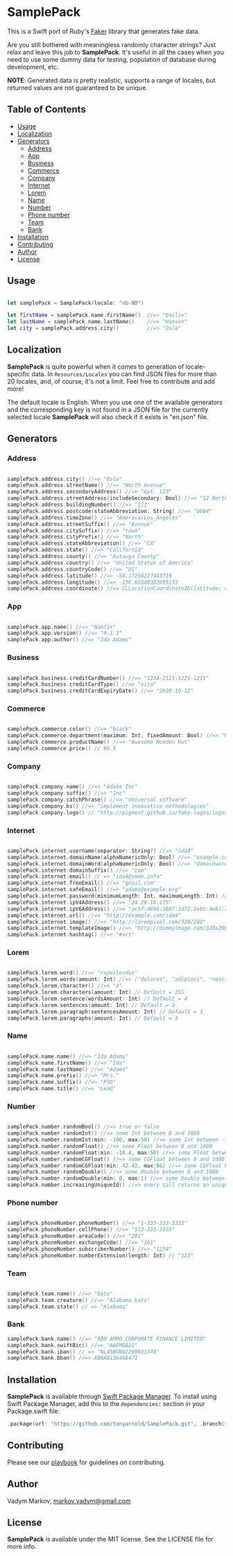 # SamplePack

This is a Swift port of Ruby's [Faker](https://github.com/stympy/samplePack) library that generates fake data.

Are you still bothered with meaningless randomly character strings? Just relax and leave this job to **SamplePack**. It's useful in all the cases when you need to use some dummy data for testing, population of database during development, etc.

**NOTE**: Generated data is pretty realistic, supports a range of locales, but returned values are not guaranteed to be unique.

## Table of Contents

* [Usage](#usage)
* [Localization](#localization)
* [Generators](#generators)
  * [Address](#address)
  * [App](#app)
  * [Business](#business)
  * [Commerce](#commerce)
  * [Company](#company)
  * [Internet](#internet)
  * [Lorem](#lorem)
  * [Name](#name)
  * [Number](#number)
  * [Phone number](#phone-number)
  * [Team](#team)
  * [Bank](#bank)
* [Installation](#installation)
* [Contributing](#contributing)
* [Author](#author)
* [License](#license)

## Usage

```swift

let samplePack = SamplePack(locale: "nb-NO")

let firstName = samplePack.name.firstName()  //=> "Emilie"
let lastName = samplePack.name.lastName()    //=> "Hansen"
let city = samplePack.address.city()         //=> "Oslo"
```

## Localization

**SamplePack** is quite powerful when it comes to generation of locale-specific data. In `Resources/Locales` you can find JSON files for more than 20 locales, and, of course, it's not a limit. Feel free to contribute and add more!  

The default locale is English. When you use one of the available generators and the corresponding key is not found in a JSON file for the currently selected locale **SamplePack** will also check if it exists in "en.json" file.

## Generators

### Address

```swift

samplePack.address.city() //=> "Oslo"
samplePack.address.streetName() //=> "North Avenue"
samplePack.address.secondaryAddress() //=> "Apt. 123"
samplePack.address.streetAddress(includeSecondary: Bool) //=> "12 North Avenue"
samplePack.address.buildingNumber() //=> "123"
samplePack.address.postcode(stateAbbreviation: String) //=> "0884"
samplePack.address.timeZone() //=> "America/Los_Angeles"
samplePack.address.streetSuffix() //=> "Avenue"
samplePack.address.citySuffix() //=> "town"
samplePack.address.cityPrefix() //=> "North"
samplePack.address.stateAbbreviation() //=> "CA"
samplePack.address.state() //=> "California"
samplePack.address.county() //=> "Autauga County"
samplePack.address.country() //=> "United States of America"
samplePack.address.countryCode() //=> "US"
samplePack.address.latitude() //=> -58.17256227443719
samplePack.address.longitude() //=> -156.65548382095133
samplePack.address.coordinate() //=> CLLocationCoordinate2D(latitude: 40.97868, longitude: 29.09306)
```

### App

```swift

samplePack.app.name() //=> "Namfix"
samplePack.app.version() //=> "0.1.1"
samplePack.app.author() //=> "Ida Adams"
```

### Business

```swift

samplePack.business.creditCardNumber() //=> "1234-2121-1221-1211"
samplePack.business.creditCardType() //=> "visa"
samplePack.business.creditCardExpiryDate() //=> "2020-10-12"
```

### Commerce

```swift

samplePack.commerce.color() //=> "black"
samplePack.commerce.department(maximum: Int, fixedAmount: Bool) //=> "Music"
samplePack.commerce.productName() //=> "Awesome Wooden Hat"
samplePack.commerce.price() // 90.5
```

### Company

```swift

samplePack.company.name() //=> "Adams Inc"       
samplePack.company.suffix() //=> "Inc"
samplePack.company.catchPhrase() //=> "Universal software"        
samplePack.company.bs() //=> "implement innovative methodologies"
samplePack.company.logo() // "http://pigment.github.io/fake-logos/logos/medium/color/1.png"
```

### Internet

```swift

samplePack.internet.username(separator: String?) //=> "ida4"       
samplePack.internet.domainName(alphaNumericOnly: Bool) //=> "example.com"        
samplePack.internet.domainWord(alphaNumericOnly: Bool) //=> "domainword"        
samplePack.internet.domainSuffix() //=> "com"
samplePack.internet.email() // => "ida4@some.info"
samplePack.internet.freeEmail() //=> "gmail.com"
samplePack.internet.safeEmail() //=> "adams@example.org"
samplePack.internet.password(minimumLength: Int, maximumLength: Int) //=> "e2dddhwd1g5qhvhgfi"
samplePack.internet.ipV4Address() //=> "24.29.18.175"
samplePack.internet.ipV6Address() //=> "ac5f:d696:3807:1d72:2eb5:4e81:7d2b:e1df"
samplePack.internet.url() //=> "http://example.com/ida4"
samplePack.internet.image() //=> "http://lorempixel.com/320/200"
samplePack.internet.templateImage() //=> "http://dummyimage.com/320x200/000000/ffffff"
samplePack.internet.hashtag() //=> "#art"

```

### Lorem

```swift

samplePack.lorem.word() //=> "repellendus"         
samplePack.lorem.words(amount: Int) //=> ["dolores", "adipisci", "nesciunt"]      
samplePack.lorem.character() //=> "a"        
samplePack.lorem.characters(amount: Int) // Default = 255
samplePack.lorem.sentence(wordsAmount: Int) // Default = 4
samplePack.lorem.sentences(amount: Int) // Default = 3
samplePack.lorem.paragraph(sentencesAmount: Int) // Default = 3
samplePack.lorem.paragraphs(amount: Int) // Default = 3
```

### Name

```swift

samplePack.name.name() //=> "Ida Adams"        
samplePack.name.firstName() //=> "Ida"
samplePack.name.lastName() //=> "Adams"
samplePack.name.prefix() //=> "Mrs."
samplePack.name.suffix() //=> "PhD"
samplePack.name.title() //=> "Lead"
```

### Number

```swift

samplePack.number.randomBool() //=> true or false
samplePack.number.randomInt() //=> some Int between 0 and 1000
samplePack.number.randomInt(min: -100, max:50) //=> some Int between -100 and 50
samplePack.number.randomFloat() //=> some Float between 0 and 1000
samplePack.number.randomFloat(min: -10.4, max:50) //=> some Float between -10.4 and 50
samplePack.number.randomCGFloat() //=> some CGFloat between 0 and 1000
samplePack.number.randomCGFloat(min: 42.42, max:86) //=> some CGFloat between -42.42 and 86
samplePack.number.randomDouble() //=> some Double between 0 and 1000
samplePack.number.randomDouble(min: 0, max:1) //=> some Double between 0 and 1
samplePack.number.increasingUniqueId() //=> every call returns an unique int
```

### Phone number

```swift

samplePack.phoneNumber.phoneNumber() //=> "1-333-333-3333"        
samplePack.phoneNumber.cellPhone() //=> "333-333-3333"
samplePack.phoneNumber.areaCode() //=> "201"
samplePack.phoneNumber.exchangeCode() //=> "201"
samplePack.phoneNumber.subscriberNumber() //=> "1234"
samplePack.phoneNumber.numberExtension(length: Int) // "123"
```

### Team

```swift

samplePack.team.name() //=> "bats"         
samplePack.team.creature() //=> "Alabama bats"
samplePack.team.state() // => "Alabama"
```

### Bank

```swift
samplePack.bank.name() //=> "ABN AMRO CORPORATE FINANCE LIMITED"         
samplePack.bank.swiftBic() //=> "AAFMGB21"
samplePack.bank.iban() // => "NL45BUNQ2209931378"
samplePack.bank.bban() //=> ABNA0136468471
```

## Installation

**SamplePack** is available through [Swift Package Manager](https://www.swift.org/documentation/package-manager/). To install using Swift Package Manager, add this to the `dependencies:` section in your Package.swift file:

```swift
.package(url: "https://github.com/tonyarnold/SamplePack.git", .branch("main"))
```


## Contributing

Please see our [playbook](https://github.com/hyperoslo/playbook/blob/master/GIT_AND_GITHUB.md) for guidelines on contributing.

## Author

Vadym Markov, markov.vadym@gmail.com

## License

**SamplePack** is available under the MIT license. See the LICENSE file for more info.
